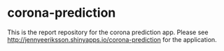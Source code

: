 # corona-prediction

This is the report repository for the corona prediction app. Please see http://jennyeeriksson.shinyapps.io/corona-prediction for the application.
